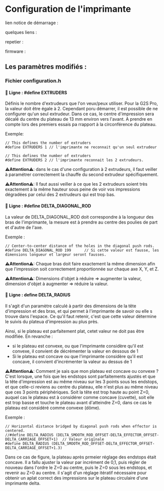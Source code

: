 # Configuration de l'imprimante

lien notice de démarrage : 

quelques liens :

repetier :

firmware :

## Les paramètres modifiés :

### Fichier configuration.h

#### 🔵 Ligne : #define EXTRUDERS

Définis le nombre d'extrudeurs que l'on veux/peux utiliser. Pour la G2S Pro, la valeur doit être égale à 2. Cependant poru démarrer, il est possible de ne configurer qu'un seul extrudeur. Dans ce cas, le centre d'impression sera décalé du centre du plateau de 13 mm environ vers l'avant. A prendre en compte lors des premiers essais pa rrapport à la circonférence du plateau.

Exemple: 

```
// This defines the number of extruders
#define EXTRUDERS 1	// l'imprimante ne reconnait qu'un seul extrudeur
```

```
// This defines the number of extruders
#define EXTRUDERS 2	// l'imprimante reconnait les 2 extrudeurs.
```

⚠**Attention**⚠: dans le cas d'une configuration à 2 extrudeurs, il faut veiller à paramétrer correctement la chauffe du second extrudeur spécifiquement.

⚠**Attention**⚠: Il faut aussi veiller à ce que les 2 extrudeurs soient très exactement à la même hauteur sous peine de voir vos impressions dégradées par celui des 2 extrudeurs qui est trop bas.

#### 🔵 Ligne : #define DELTA_DIAGONAL_ROD

La valeur de DELTA_DIAGONAL_ROD doit correspondre à la longueur des bras de l'imprimante, la mesure est à prendre au centre des poulies de part et d'autre de l'axe. 

Exemple :

```
// Center-to-center distance of the holes in the diagonal push rods.
#define DELTA_DIAGONAL_ROD 199		// Si cette valeur est fausse, les dimensions longueur et largeur seront fausses.
```

⚠**Attention**⚠: Chaque bras doit faire exactement la même dimension afin que l'impression soit correctement proportionnée sur chaque axe X, Y, et Z.

⚠**Attention**⚠: Dimensions d'objet à réduire => augmenter la valeur, dimension d'objet à augmenter => réduire la valeur.

#### 🔵 Ligne : define DELTA_RADIUS

Il s'agit d'un paramètre calculé à partir des dimensions de la tête d'impression et des bras, et qui permet à l'imprimante de savoir ou elle s trouve dans l'espace. Ce qu'il faut retenir, c'est que cette valeur détermine le suivis du plateua d'impression au plus près.

Ainsi, si le plateau est parfaitement plat, cetet valeur ne doit pas être modifiée. En revanche :

- si le plateau est convexe, ou que l'imprimante considère qu'il est convexe, il convient de décrémenter la valeur en dessous de 1
- Si le plateau est concave ou que l'imprimante considère qu'il est concave, il convient d'incrémenter la valeur au dessus de 1

⚠**Attention**⚠: Comment je sais que mon plateau est concave ou convexe ? C'est lorsque, une fois que les endstops sont parfaitements ajustés et que la tête d'impression est au même niveau sur les 3 points sous les endstops, et que celle-ci reviens au centre du plateau, elle n'est plus au même niveau que ces 3 points périphériques. Soit la tête est trop haute au point Z=0, auquel cas le plateau est à considérer comme concave (cuvette), soit elle est trop basse et touche le plateau avant d'atteindre Z=0, dans ce cas le plateau est considéré comme convexe (dôme).

Exemple : 

```
// Horizontal distance bridged by diagonal push rods when effector is centered.
//#define DELTA_RADIUS (DELTA_SMOOTH_ROD_OFFSET-DELTA_EFFECTOR_OFFSET-DELTA_CARRIAGE_OFFSET+1)  // Valeur originale
#define DELTA_RADIUS (DELTA_SMOOTH_ROD_OFFSET-DELTA_EFFECTOR_OFFSET-DELTA_CARRIAGE_OFFSET+1.3)
```

Dans ce cas de figure, la plateau après prmeier réglage des endstops était concave. Il a fallu ajuster la valeur par incrément de 0,1, puis régler de nouveau dans l'ordre le Z=0 au centre, puis le Z=0 sous les endstops, et revenir au Z=0 au centre. il s'agit d'un réglage itératif nécessaire pour obtenir un aplat correct des impressions sur le plateau circulaire d'une imprimante delta.
